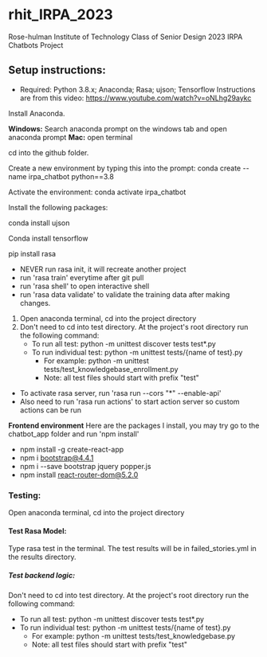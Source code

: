 # rhit_IRPA_2023

Rose-hulman Institute of Technology Class of Senior Design 2023 IRPA Chatbots Project

## Setup instructions:

- Required: Python 3.8.x; Anaconda; Rasa; ujson; Tensorflow
  Instructions are from this video: https://www.youtube.com/watch?v=oNLhg29aykc

Install Anaconda.

**Windows:** Search anaconda prompt on the windows tab and open anaconda prompt
**Mac:** open terminal

cd into the github folder.

Create a new environment by typing this into the prompt: conda create --name irpa_chatbot python==3.8

Activate the environment: conda activate irpa_chatbot

Install the following packages:

conda install ujson

Conda install tensorflow

pip install rasa

- NEVER run rasa init, it will recreate another project
- run 'rasa train' everytime after git pull
- run 'rasa shell' to open interactive shell
- run 'rasa data validate' to validate the training data after making changes.

1. Open anaconda terminal, cd into the project directory
2. Don't need to cd into test directory. At the project's root directory run the following command:
   - To run all test: python -m unittest discover tests test*.py
   - To run individual test: python -m unittest tests/{name of test}.py 
      - For example: python -m unittest tests/test_knowledgebase_enrollment.py
      - Note: all test files should start with prefix "test"
- To activate rasa server, run 'rasa run --cors "*" --enable-api'
- Also need to run 'rasa run actions' to start action server so custom actions can be run

**Frontend environment**
Here are the packages I install, you may try go to the chatbot_app folder and run 'npm install'
- npm install -g create-react-app
- npm i bootstrap@4.4.1
- npm i --save bootstrap jquery popper.js
- npm install react-router-dom@5.2.0


### Testing:
Open anaconda terminal, cd into the project directory
#### Test Rasa Model:
 Type rasa test in the terminal. The test results will be in failed_stories.yml in the results directory.
##### Test backend logic:
 Don't need to cd into test directory. At the project's root directory run the following command:
   - To run all test: python -m unittest discover tests test*.py
   - To run individual test: python -m unittest tests/{name of test}.py 
      - For example: python -m unittest tests/test_knowledgebase.py
      - Note: all test files should start with prefix "test"


